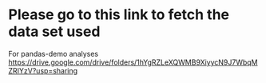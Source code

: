 # Please go to this link to fetch the data set used
For pandas-demo analyses
https://drive.google.com/drive/folders/1hYgRZLeXQWMB9XiyycN9J7WbqMZRIYzV?usp=sharing
